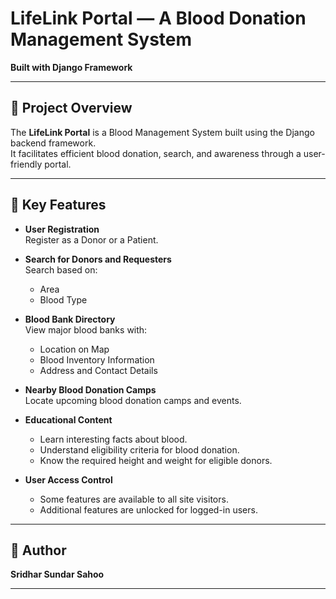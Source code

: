 # LifeLink Portal — A Blood Donation Management System  
**Built with Django Framework**

---

## 📜 Project Overview

The **LifeLink Portal** is a Blood Management System built using the Django backend framework.  
It facilitates efficient blood donation, search, and awareness through a user-friendly portal.

---

## 🚀 Key Features

- **User Registration**  
  Register as a Donor or a Patient.

- **Search for Donors and Requesters**  
  Search based on:
  - Area
  - Blood Type

- **Blood Bank Directory**  
  View major blood banks with:
  - Location on Map
  - Blood Inventory Information
  - Address and Contact Details

- **Nearby Blood Donation Camps**  
  Locate upcoming blood donation camps and events.

- **Educational Content**  
  - Learn interesting facts about blood.
  - Understand eligibility criteria for blood donation.
  - Know the required height and weight for eligible donors.

- **User Access Control**  
  - Some features are available to all site visitors.
  - Additional features are unlocked for logged-in users.

---

## 👤 Author

**Sridhar Sundar Sahoo**

---

